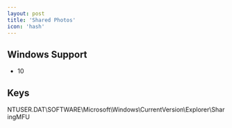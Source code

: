 ```yaml
---
layout: post
title: 'Shared Photos'
icon: 'hash'
---
```


## Windows Support

- 10



## Keys

NTUSER.DAT\SOFTWARE\Microsoft\Windows\CurrentVersion\Explorer\SharingMFU

